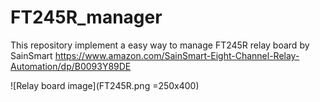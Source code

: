# FT245R_manager
This repository implement a easy way to manage FT245R relay board by SainSmart
https://www.amazon.com/SainSmart-Eight-Channel-Relay-Automation/dp/B0093Y89DE

![Relay board image](FT245R.png =250x400)

